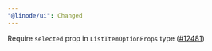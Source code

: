 ```yaml
---
"@linode/ui": Changed
---
```


Require `selected` prop in `ListItemOptionProps` type ([#12481](https://github.com/linode/manager/pull/12481))
